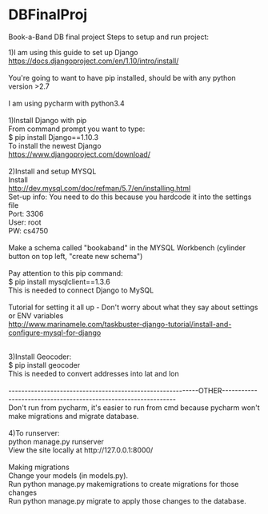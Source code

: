 # DBFinalProj
Book-a-Band DB final project
Steps to setup and run project:

1)I am using this guide to set up Django<br/>
https://docs.djangoproject.com/en/1.10/intro/install/<br/>
<br/>
You're going to want to have pip installed, should be with any python version >2.7<br/>
<br/>
I am using pycharm with python3.4<br/>
<br/>
1)Install Django with pip<br/>
From command prompt you want to type:<br/>
  $ pip install Django==1.10.3<br/>
To install the newest Django<br/>
https://www.djangoproject.com/download/<br/>
<br/>
2)Install and setup MYSQL<br/>
Install<br/>
http://dev.mysql.com/doc/refman/5.7/en/installing.html<br/>
Set-up info: You need to do this because you hardcode it into the settings file<br/>
  Port: 3306<br/>
  User: root<br/>
  PW: cs4750<br/>
<br/>
Make a schema called "bookaband" in the MYSQL Workbench (cylinder button on top left, "create new schema")<br/>
<br/>
Pay attention to this pip command:<br/>
  $ pip install mysqlclient==1.3.6<br/>
This is needed to connect Django to MySQL<br/>
<br/>
Tutorial for setting it all up - Don't worry about what they say about settings or ENV variables<br/>
http://www.marinamele.com/taskbuster-django-tutorial/install-and-configure-mysql-for-django<br/>

<br/>
3)Install Geocoder:<br/>
  $ pip install geocoder<br/>
This is needed to convert addresses into lat and lon<br/>

<br/>
-----------------------------------------------------------OTHER---------------------------------------------------------------
<br/>
Don't run from pycharm, it's easier to run from cmd because pycharm won't make migrations and migrate database.<br/>
<br/>
4)To runserver:<br/>
  python manage.py runserver<br/>
  View the site locally at http://127.0.0.1:8000/<br/>
<br/>
Making migrations<br/>
  Change your models (in models.py).<br/>
  Run python manage.py makemigrations to create migrations for those changes<br/>
  Run python manage.py migrate to apply those changes to the database.<br/>
  

